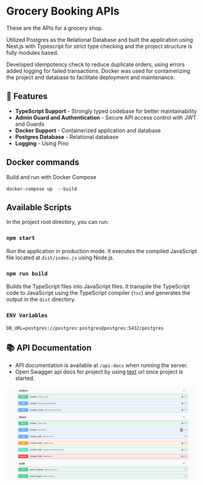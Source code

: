 # Grocery Booking APIs

These are the APIs for a grocery shop.

 Utilized Postgres as the Relational Database and built the application using Nest.js with Typescript for strict type checking and the project structure is fully modules based.

 Developed idempotency check to reduce duplicate orders, using errors added logging for failed transactions. 
 Docker was used for containerizing the project and database to facilitate deployment and maintenance.

 ## 🚀 Features

- **TypeScript Support** - Strongly typed codebase for better maintainability
- **Admin Guard and  Authentication** - Secure API access control with JWT and Guards 
- **Docker Support** - Containerized application and database
- **Postgres Database** - Relational database 
- **Logging** - Using Pino

## Docker commands
Build and run with Docker Compose
```
docker-compose up  --build
```

## Available Scripts

In the project root directory, you can run:

### `npm start`

Run the application in production mode. It executes the compiled JavaScript file located at `dist/index.js` using Node.js.

### `npm run build`

Builds the TypeScript files into JavaScript files. It transpile the TypeScript code to JavaScript using the TypeScript compiler (`tsc`) and generates the output in the `dist` directory.


### `ENV Variables`

```
DB_URL=postgres://postgres:postgres@postgres:5432/postgres

```

  ## 📚 API Documentation

- API documentation is available at `/api-docs` when running the server.
- Open Swagger api docs for project by using [text](http://localhost:3000/apidocs#/) url once project is started.

![alt text](swagger.png)
